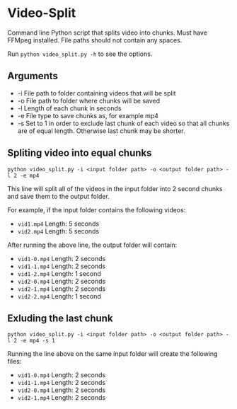# Video-Split
Command line Python script that splits video into chunks. Must have FFMpeg installed. File paths should not contain any spaces. 

Run `python video_split.py -h` to see the options.

## Arguments

* -i File path to folder containing videos that will be split
* -o File path to folder where chunks will be saved
* -l Length of each chunk in seconds
* -e File type to save chunks as, for example mp4
* -s Set to 1 in order to exclude last chunk of each video so that all chunks are of equal length. Otherwise last chunk may be shorter.

## Spliting video into equal chunks

`python video_split.py -i <input folder path> -o <output folder path> -l 2 -e mp4`

This line will split all of the videos in the input folder into 2 second chunks and save them to the output folder.

For example, if the input folder contains the following videos:

* `vid1.mp4` Length: 5 seconds
* `vid2.mp4` Length: 5 seconds

After running the above line, the output folder will contain:

* `vid1-0.mp4` Length: 2 seconds
* `vid1-1.mp4` Length: 2 seconds
* `vid1-2.mp4` Length: 1 second
* `vid2-0.mp4` Length: 2 seconds
* `vid2-1.mp4` Length: 2 seconds
* `vid2-2.mp4` Length: 1 second


## Exluding the last chunk

`python video_split.py -i <input folder path> -o <output folder path> -l 2 -e mp4 -s 1`

Running the line above on the same input folder will create the following files:

* `vid1-0.mp4` Length: 2 seconds
* `vid1-1.mp4` Length: 2 seconds
* `vid2-0.mp4` Length: 2 seconds
* `vid2-1.mp4` Length: 2 seconds



